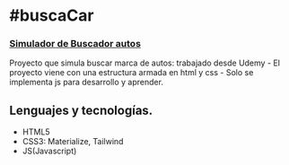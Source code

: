 # #buscaCar

### [Simulador de Buscador autos](https://megagringa.github.io/buscaCar/index.html)

Proyecto que simula buscar marca de autos: trabajado desde Udemy - El proyecto viene con una estructura armada en html y css - 
         Solo se implementa js para desarrollo y aprender. 


## Lenguajes y tecnologías.

- HTML5
- CSS3: Materialize, Tailwind
- JS(Javascript)
